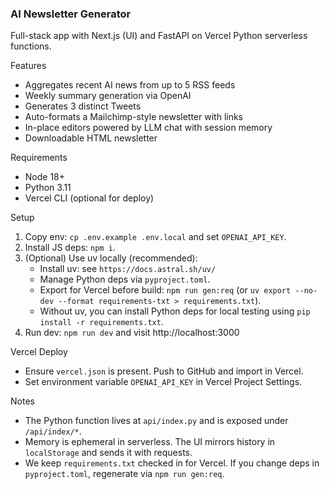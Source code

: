 ### AI Newsletter Generator

Full-stack app with Next.js (UI) and FastAPI on Vercel Python serverless functions.

Features
- Aggregates recent AI news from up to 5 RSS feeds
- Weekly summary generation via OpenAI
- Generates 3 distinct Tweets
- Auto-formats a Mailchimp-style newsletter with links
- In-place editors powered by LLM chat with session memory
- Downloadable HTML newsletter

Requirements
- Node 18+
- Python 3.11
- Vercel CLI (optional for deploy)

Setup
1) Copy env: `cp .env.example .env.local` and set `OPENAI_API_KEY`.
2) Install JS deps: `npm i`.
3) (Optional) Use uv locally (recommended):
   - Install uv: see `https://docs.astral.sh/uv/`
   - Manage Python deps via `pyproject.toml`.
   - Export for Vercel before build: `npm run gen:req` (or `uv export --no-dev --format requirements-txt > requirements.txt`).
   - Without uv, you can install Python deps for local testing using `pip install -r requirements.txt`.
4) Run dev: `npm run dev` and visit http://localhost:3000

Vercel Deploy
- Ensure `vercel.json` is present. Push to GitHub and import in Vercel.
- Set environment variable `OPENAI_API_KEY` in Vercel Project Settings.

Notes
- The Python function lives at `api/index.py` and is exposed under `/api/index/*`.
- Memory is ephemeral in serverless. The UI mirrors history in `localStorage` and sends it with requests.
- We keep `requirements.txt` checked in for Vercel. If you change deps in `pyproject.toml`, regenerate via `npm run gen:req`.


